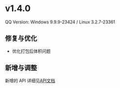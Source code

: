 # v1.4.0

QQ Version: Windows 9.9.9-23424 / Linux 3.2.7-23361

## 修复与优化
* 优化打包后体积问题

## 新增与调整


新增的 API 详细见[API文档](https://napneko.github.io/zh-CN/develop/extends_api)
